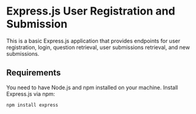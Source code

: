 # Express.js User Registration and Submission

This is a basic Express.js application that provides endpoints for user registration, login, question retrieval, user submissions retrieval, and new submissions.

## Requirements

You need to have Node.js and npm installed on your machine. Install Express.js via npm:

```bash
npm install express